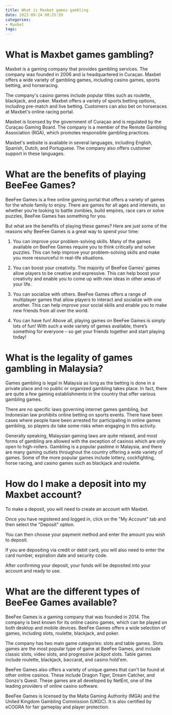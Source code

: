```yaml
---
title: What is Maxbet games gambling
date: 2022-09-24 00:25:59
categories:
- Maxbet
tags:
---
```



#  What is Maxbet games gambling?

Maxbet is a gaming company that provides gambling services. The company was founded in 2006 and is headquartered in Curaçao. Maxbet offers a wide variety of gambling games, including casino games, sports betting, and horseracing.

The company's casino games include popular titles such as roulette, blackjack, and poker. Maxbet offers a variety of sports betting options, including pre-match and live betting. Customers can also bet on horseraces at Maxbet's online racing portal.

Maxbet is licensed by the government of Curaçao and is regulated by the Curaçao Gaming Board. The company is a member of the Remote Gambling Association (RGA), which promotes responsible gambling practices.

Maxbet's website is available in several languages, including English, Spanish, Dutch, and Portuguese. The company also offers customer support in these languages.

#  What are the benefits of playing BeeFee Games?


 BeeFee Games is a free online gaming portal that offers a variety of games for the whole family to enjoy. There are games for all ages and interests, so whether you’re looking to battle zombies, build empires, race cars or solve puzzles, BeeFee Games has something for you.

But what are the benefits of playing these games? Here are just some of the reasons why BeeFee Games is a great way to spend your time:

1. You can improve your problem-solving skills. Many of the games available on BeeFee Games require you to think critically and solve puzzles. This can help improve your problem-solving skills and make you more resourceful in real-life situations.

2. You can boost your creativity. The majority of BeeFee Games’ games allow players to be creative and expressive. This can help boost your creativity and enable you to come up with new ideas in other areas of your life.

3. You can socialize with others. BeeFee Games offers a range of multiplayer games that allow players to interact and socialize with one another. This can help improve your social skills and enable you to make new friends from all over the world.

4. You can have fun! Above all, playing games on BeeFee Games is simply lots of fun! With such a wide variety of games available, there’s something for everyone – so get your friends together and start playing today!

#  What is the legality of games gambling in Malaysia?

Games gambling is legal in Malaysia as long as the betting is done in a private place and no public or organized gambling takes place. In fact, there are quite a few gaming establishments in the country that offer various gambling games.

There are no specific laws governing internet games gambling, but Indonesian law prohibits online betting on sports events. There have been cases where people have been arrested for participating in online games gambling, so players do take some risks when engaging in this activity.

Generally speaking, Malaysian gaming laws are quite relaxed, and most forms of gambling are allowed with the exception of casinos which are only open to high-rollers. Gambling is a popular pastime in Malaysia, and there are many gaming outlets throughout the country offering a wide variety of games. Some of the more popular games include lottery, cockfighting, horse racing, and casino games such as blackjack and roulette.

#  How do I make a deposit into my Maxbet account?

To make a deposit, you will need to create an account with Maxbet.

Once you have registered and logged in, click on the "My Account" tab and then select the "Deposit" option.

You can then choose your payment method and enter the amount you wish to deposit.

If you are depositing via credit or debit card, you will also need to enter the card number, expiration date and security code.

After confirming your deposit, your funds will be deposited into your account and ready to use.

#  What are the different types of BeeFee Games available?

BeeFee Games is a gaming company that was founded in 2014. The company is best known for its online casino games, which can be played on both desktop and mobile devices. BeeFee Games offers a wide selection of games, including slots, roulette, blackjack, and poker.

The company has two main game categories: slots and table games. Slots games are the most popular type of game at BeeFee Games, and include classic slots, video slots, and progressive jackpot slots. Table games include roulette, blackjack, baccarat, and casino hold'em.

BeeFee Games also offers a variety of unique games that can't be found at other online casinos. These include Dragon Tiger, Dream Catcher, and Gonzo's Quest. These games are all developed by NetEnt, one of the leading providers of online casino software.

BeeFee Games is licensed by the Malta Gaming Authority (MGA) and the United Kingdom Gambling Commission (UKGC). It is also certified by eCOGRA for fair gameplay and player protection.